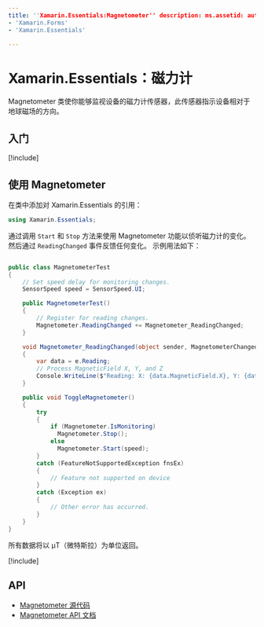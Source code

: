 ```yaml
---
title: ''Xamarin.Essentials:Magnetometer'' description: ms.assetid: author: ms.author: ms.date: no-loc:
- 'Xamarin.Forms'
- 'Xamarin.Essentials'

---
```


# <a name="xamarinessentials-magnetometer"></a>Xamarin.Essentials：磁力计

Magnetometer 类使你能够监视设备的磁力计传感器，此传感器指示设备相对于地球磁场的方向。

## <a name="get-started"></a>入门

[!include[](~/essentials/includes/get-started.md)]

## <a name="using-magnetometer"></a>使用 Magnetometer

在类中添加对 Xamarin.Essentials 的引用：

```csharp
using Xamarin.Essentials;
```

通过调用 `Start` 和 `Stop` 方法来使用 Magnetometer 功能以侦听磁力计的变化。 然后通过 `ReadingChanged` 事件反馈任何变化。 示例用法如下：

```csharp

public class MagnetometerTest
{
    // Set speed delay for monitoring changes.
    SensorSpeed speed = SensorSpeed.UI;

    public MagnetometerTest()
    {
        // Register for reading changes.
        Magnetometer.ReadingChanged += Magnetometer_ReadingChanged;
    }

    void Magnetometer_ReadingChanged(object sender, MagnetometerChangedEventArgs e)
    {
        var data = e.Reading;
        // Process MagneticField X, Y, and Z
        Console.WriteLine($"Reading: X: {data.MagneticField.X}, Y: {data.MagneticField.Y}, Z: {data.MagneticField.Z}");
    }

    public void ToggleMagnetometer()
    {
        try
        {
            if (Magnetometer.IsMonitoring)
              Magnetometer.Stop();
            else
              Magnetometer.Start(speed);
        }
        catch (FeatureNotSupportedException fnsEx)
        {
            // Feature not supported on device
        }
        catch (Exception ex)
        {
            // Other error has occurred.
        }
    }
}
```

所有数据将以 µT（微特斯拉）为单位返回。

[!include[](~/essentials/includes/sensor-speed.md)]

## <a name="api"></a>API

- [Magnetometer 源代码](https://github.com/xamarin/Essentials/tree/master/Xamarin.Essentials/Magnetometer)
- [Magnetometer API 文档](xref:Xamarin.Essentials.Magnetometer)
